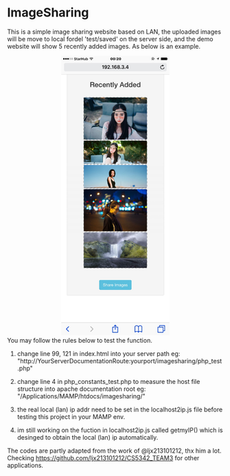 # ImageSharing

This is a simple image sharing website based on LAN, the uploaded images will be move to local fordel 'test/saved' on the server side, and the demo website will show 5 recently added images. As below is an example.
<div  align="center">   
<img src="https://raw.githubusercontent.com/alexch1/ImageSharing/master/demo.JPG" width="50%" height="50%">
</div>
You may follow the rules below to test the function.

1. change line 99, 121 in index.html into your server path
   eg: "http://YourServerDocumentationRoute:yourport/imagesharing/php_test.php"

2. change line 4 in php_constants_test.php to measure the host file structure into apache documentation root
   eg:  "/Applications/MAMP/htdocs/imagesharing/"

3. the real local (lan) ip addr need to be set in the localhost2ip.js file before testing this project in your MAMP env.

4. im still working on the fuction in localhost2ip.js called getmyIP() which is desinged to obtain the local (lan) ip automatically.

The codes are partly adapted from the work of @ljx213101212, thx him a lot.
Checking https://github.com/ljx213101212/CS5342_TEAM3 for other applications.
